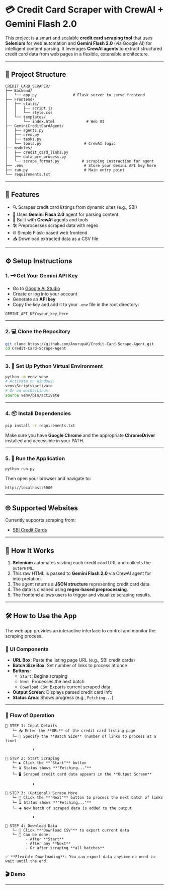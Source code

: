 # 💳 Credit Card Scraper with CrewAI + Gemini Flash 2.0

This project is a smart and scalable **credit card scraping tool** that uses **Selenium** for web automation and **Gemini Flash 2.0** (via Google AI) for intelligent content parsing. It leverages **CrewAI agents** to extract structured credit card data from web pages in a flexible, extensible architecture.

---

## 📁 Project Structure

```
CREDIT_CARD_SCRAPER/
├── Backend/
│   └── app.py                # Flask server to serve frontend
├── Frontend/
│   ├── static/
│   │   ├── script.js
│   │   └── style.css
│   └── templates/
│       └── index.html              # Web UI
├── GeminiCreditCardAgent/
│   ├── agents.py
│   ├── crew.py
│   ├── tasks.py
│   └── tools.py                   # CrewAI logic
├── modules/
│   ├── credit_card_links.py
│   ├── data_pre_process.py
│   └── scrape_format.py          # scraping instruction for agent
├── .env                           # Store your Gemini API key here
├── run.py                         # Main entry point
└── requirements.txt
```

---

## 🚀 Features

- 🔍 Scrapes credit card listings from dynamic sites (e.g., SBI)
- 🤖 Uses **Gemini Flash 2.0** agent for parsing content
- 🧠 Built with **CrewAI** agents and tools
- 🛠️ Preprocesses scraped data with regex
- 🌐 Simple Flask-based web frontend
- 📥 Download extracted data as a CSV file

---

## ⚙️ Setup Instructions

### 1. 🗝️ Get Your Gemini API Key

- Go to [Google AI Studio](https://aistudio.google.com/apikey)
- Create or log into your account
- Generate an **API key**
- Copy the key and add it to your `.env` file in the root directory:

```env
GEMINI_API_KEY=your_key_here
```

---

### 2. 💻 Clone the Repository

```bash
git clone https://github.com/AnurupaK/Credit-Card-Scrape-Agent.git
cd Credit-Card-Scrape-Agent
```

---

### 3. 🐍 Set Up Python Virtual Environment

```bash
python -m venv venv
# Activate on Windows:
venv\Scripts\activate
# Or on macOS/Linux:
source venv/bin/activate
```

---

### 4. 📦 Install Dependencies

```bash
pip install -r requirements.txt
```

Make sure you have **Google Chrome** and the appropriate **ChromeDriver** installed and accessible in your PATH.

---

### 5. 🔧 Run the Application

```bash
python run.py
```

Then open your browser and navigate to:

```
http://localhost:5000
```

---

## 🌐 Supported Websites

Currently supports scraping from:

- [SBI Credit Cards](https://www.sbicard.com/en/personal/credit-cards.page)

---

## 🧠 How It Works

1. **Selenium** automates visiting each credit card URL and collects the `outerHTML`.
2. This raw HTML is passed to **Gemini Flash 2.0** via CrewAI agent for interpretation.
3. The agent returns a **JSON structure** representing credit card data.
4. The data is cleaned using **regex-based preprocessing**.
5. The frontend allows users to trigger and visualize scraping results.

---

## 🛠️ How to Use the App

The web app provides an interactive interface to control and monitor the scraping process.

### 🔘 UI Components

- **URL Box**: Paste the listing page URL (e.g., SBI credit cards)
- **Batch Size Box**: Set number of links to process at once
- **Buttons**:
  - `Start`: Begins scraping
  - `Next`: Processes the next batch
  - `Download CSV`: Exports current scraped data
- **Output Screen**: Displays parsed credit card info
- **Status Area**: Shows progress (e.g., `Fetching...`)

---

### 🧩 Flow of Operation

```
🔹 STEP 1: Input Details
   └─ 📥 Enter the **URL** of the credit card listing page
   └─ 🔢 Specify the **Batch Size** (number of links to process at a time)

            ⬇️

🔹 STEP 2: Start Scraping
   └─ ▶️ Click the **"Start"** button
   └─ ⏳ Status shows **"Fetching..."**
   └─ 🖥️ Scraped credit card data appears in the **Output Screen**

            ⬇️

🔹 STEP 3: (Optional) Scrape More
   └─ 🔁 Click the **"Next"** button to process the next batch of links
   └─ ⏳ Status shows **"Fetching..."**
   └─ ➕ New batch of scraped data is added to the output

            ⬇️

🔹 STEP 4: Download Data
   └─ 💾 Click **"Download CSV"** to export current data
   └─ 📌 Can be done:
         - After **Start**
         - After any **Next**
         - Or after scraping **all batches**

✅ **Flexible Downloading**: You can export data anytime—no need to wait until the end.
```
### 🎬 Demo

---


